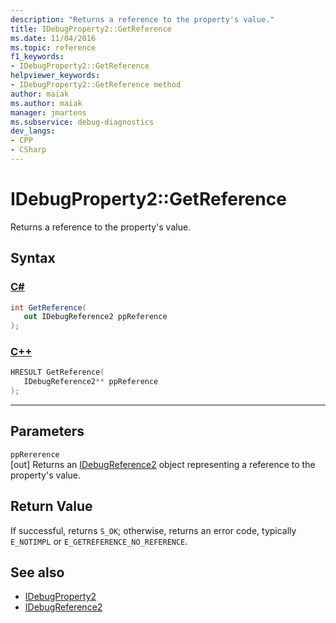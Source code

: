 ```yaml
---
description: "Returns a reference to the property's value."
title: IDebugProperty2::GetReference
ms.date: 11/04/2016
ms.topic: reference
f1_keywords:
- IDebugProperty2::GetReference
helpviewer_keywords:
- IDebugProperty2::GetReference method
author: maiak
ms.author: maiak
manager: jmartens
ms.subservice: debug-diagnostics
dev_langs:
- CPP
- CSharp
---
```

# IDebugProperty2::GetReference

Returns a reference to the property's value.

## Syntax

### [C#](#tab/csharp)
```csharp
int GetReference(
   out IDebugReference2 ppReference
);
```
### [C++](#tab/cpp)
```cpp
HRESULT GetReference(
   IDebugReference2** ppReference
);
```
---

## Parameters
`ppRererence`\
[out] Returns an [IDebugReference2](../../../extensibility/debugger/reference/idebugreference2.md) object representing a reference to the property's value.

## Return Value
 If successful, returns `S_OK`; otherwise, returns an error code, typically `E_NOTIMPL` or `E_GETREFERENCE_NO_REFERENCE`.

## See also
- [IDebugProperty2](../../../extensibility/debugger/reference/idebugproperty2.md)
- [IDebugReference2](../../../extensibility/debugger/reference/idebugreference2.md)
